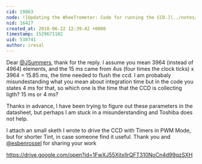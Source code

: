 ```yaml
---
cid: 19863
node: ![Updating the WheeTrometer: Code for running the CCD.](../notes/JSummers/06-03-2018/updating-the-wheetrometer-code-for-running-the-ccd)
nid: 16427
created_at: 2018-06-22 12:39:42 +0000
timestamp: 1529671182
uid: 538741
author: iresal
---
```


Dear [@JSummers](/profile/JSummers), thank for the reply. I assume you mean 3964 (instead of 4964) elements, and the 15 ms came from 4us (four times the clock ticks) x 3964 = 15.85 ms, the time needed to flush the ccd. I am probabaly misundestanding what you mean about integration time but in the code you states 4 ms for that, so which one is the time that the CCD is collecting ligth? 15 ms or 4 ms? 

Thanks in advance, I have been trying to figure out these parameters in the datasheet, but perhaps I am stuck in a misunderstanding and Toshiba does not help.

I attach an small sketh I wrote to drive the CCD with Timers in PWM Mode, but for shorter Tint, in case someone find it useful. Thank you and [@esbenrossel](/profile/esbenrossel) for sharing your work

 https://drive.google.com/open?id=1FwXJ55XitxIlrQFT310NoCn4d99qzSXH